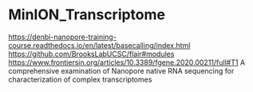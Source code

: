# MinION_Transcriptome
https://denbi-nanopore-training-course.readthedocs.io/en/latest/basecalling/index.html
https://github.com/BrooksLabUCSC/flair#modules
https://www.frontiersin.org/articles/10.3389/fgene.2020.00211/full#T1
A comprehensive examination of Nanopore native
RNA sequencing for characterization of complex
transcriptomes
